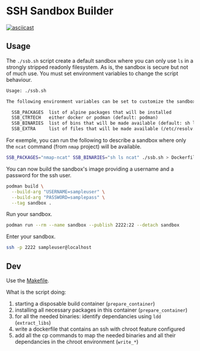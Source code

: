 # SSH Sandbox Builder

[![asciicast](https://asciinema.org/a/546700.svg)](https://asciinema.org/a/546700?speed=2&i=1)

## Usage

The `./ssb.sh` script create a default sandbox where you can only use `ls` in a
strongly stripped readonly filesystem. As is, the sandbox is secure but not of
much use. You must set environment variables to change the script behaviour.

```txt
Usage: ./ssb.sh

The following environment variables can be set to customize the sandbox:

  SSB_PACKAGES  list of alpine packages that will be installed
  SSB_CTRTECH   either docker or podman (default: podman)
  SSB_BINARIES  list of bins that will be made available (default: sh ls)
  SSB_EXTRA     list of files that will be made available (/etc/resolv.conf)
```

For exemple, you can run the following to describe a sandbox where only the
`ncat` command (from `nmap` project) will be available.

```bash
SSB_PACKAGES="nmap-ncat" SSB_BINARIES="sh ls ncat" ./ssb.sh > Dockerfile
```

You can now build the sandbox's image providing a username and a password for
the ssh user.

```bash
podman build \
  --build-arg "USERNAME=sampleuser" \
  --build-arg "PASSWORD=samplepass" \
  --tag sandbox .
```

Run your sandbox.

```bash
podman run --rm --name sandbox --publish 2222:22 --detach sandbox
```

Enter your sandbox.

```bash
ssh -p 2222 sampleuser@localhost
```

## Dev

Use the [Makefile](./Makefile).

What is the script doing:

1. starting a disposable build container (`prepare_container`)
2. installing all necessary packages in this container (`prepare_container`)
3. for all the needed binaries: identify dependancies using `ldd` (`extract_libs`)
4. write a dockerfile that contains an ssh with chroot feature configured
5. add all the cp commands to map the needed binaries and all their dependancies in the chroot environment (`write_*`)
